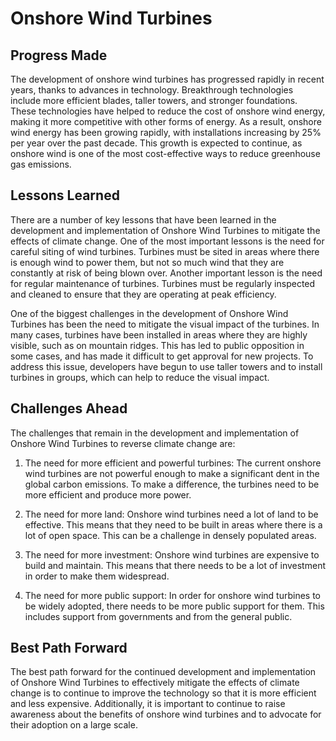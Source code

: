 # Onshore Wind Turbines

## Progress Made

The development of onshore wind turbines has progressed rapidly in recent years, thanks to advances in technology. Breakthrough technologies include more efficient blades, taller towers, and stronger foundations. These technologies have helped to reduce the cost of onshore wind energy, making it more competitive with other forms of energy. As a result, onshore wind energy has been growing rapidly, with installations increasing by 25% per year over the past decade. This growth is expected to continue, as onshore wind is one of the most cost-effective ways to reduce greenhouse gas emissions.

## Lessons Learned

There are a number of key lessons that have been learned in the development and implementation of Onshore Wind Turbines to mitigate the effects of climate change. One of the most important lessons is the need for careful siting of wind turbines. Turbines must be sited in areas where there is enough wind to power them, but not so much wind that they are constantly at risk of being blown over. Another important lesson is the need for regular maintenance of turbines. Turbines must be regularly inspected and cleaned to ensure that they are operating at peak efficiency.

One of the biggest challenges in the development of Onshore Wind Turbines has been the need to mitigate the visual impact of the turbines. In many cases, turbines have been installed in areas where they are highly visible, such as on mountain ridges. This has led to public opposition in some cases, and has made it difficult to get approval for new projects. To address this issue, developers have begun to use taller towers and to install turbines in groups, which can help to reduce the visual impact.

## Challenges Ahead

The challenges that remain in the development and implementation of Onshore Wind Turbines to reverse climate change are:

1. The need for more efficient and powerful turbines: The current onshore wind turbines are not powerful enough to make a significant dent in the global carbon emissions. To make a difference, the turbines need to be more efficient and produce more power.

2. The need for more land: Onshore wind turbines need a lot of land to be effective. This means that they need to be built in areas where there is a lot of open space. This can be a challenge in densely populated areas.

3. The need for more investment: Onshore wind turbines are expensive to build and maintain. This means that there needs to be a lot of investment in order to make them widespread.

4. The need for more public support: In order for onshore wind turbines to be widely adopted, there needs to be more public support for them. This includes support from governments and from the general public.

## Best Path Forward

The best path forward for the continued development and implementation of Onshore Wind Turbines to effectively mitigate the effects of climate change is to continue to improve the technology so that it is more efficient and less expensive. Additionally, it is important to continue to raise awareness about the benefits of onshore wind turbines and to advocate for their adoption on a large scale.
